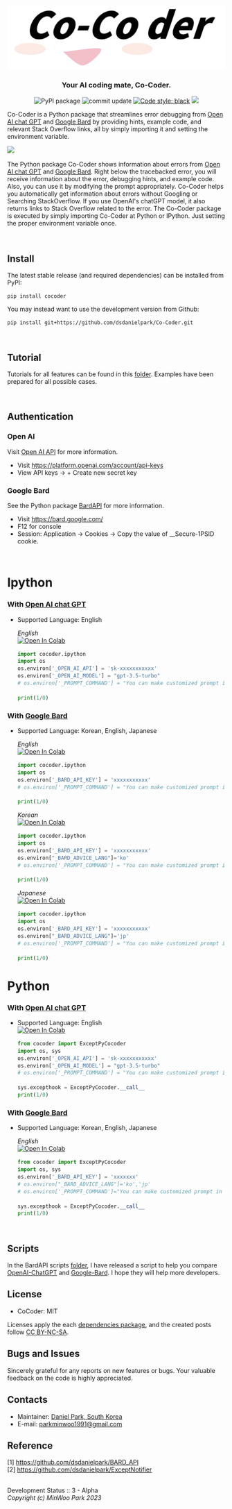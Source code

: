 <p align="center">
<a href="https://github.com/dsdanielpark/Co-Coder"><img src="./assets/cocoder_main2.jpg"></a>
</p>

<h3 align="center"> Your AI coding mate, Co-Coder. </h3>

<p align="center">
<a><img alt="PyPI package" src="https://img.shields.io/badge/pypi-CoCoder-black"></a>
<!-- <a href="https://pepy.tech/project/bardapi"><img alt="Downloads" src="https://pepy.tech/badge/bardapi"></a> -->
<a><img alt="commit update" src="https://img.shields.io/github/last-commit/dsdanielpark/Co-Coder?color=black"></a>
<a href="https://github.com/psf/black"><img alt="Code style: black" src="https://img.shields.io/badge/code%20style-black-black.svg"></a>
<!-- <a href="https://pypi.org/project/cocoder/"><img alt="PyPI" src="https://img.shields.io/pypi/v/cocoder"></a>
<a href="https://www.buymeacoffee.com/parkminwoo"><img src="https://www.buymeacoffee.com/assets/img/custom_images/orange_img.png" height="20px"></a> -->
<a href="https://github.com/dsdanielpark/Co-Coder"><img src="https://hits.seeyoufarm.com/api/count/incr/badge.svg?url=https%3A%2F%2Fgithub.com%2Fdsdanielpark%2FCo-Coder&count_bg=%23000000&title_bg=%23555555&icon=&icon_color=%23E7E7E7&title=CoCoder&edge_flat=false"/></a>
</p>

Co-Coder is a Python package that streamlines error debugging from [Open AI chat GPT](https://openai.com/blog/chatgpt) and [Google Bard](https://bard.google.com/) by providing hints, example code, and relevant Stack Overflow links, all by simply importing it and setting the environment variable.

![](./assets/cocoder_230513.gif)

The Python package Co-Coder shows information about errors from  [Open AI chat GPT](https://openai.com/blog/chatgpt) and [Google Bard](https://bard.google.com/). Right below the tracebacked error, you will receive information about the error, debugging hints, and example code. Also, you can use it by modifying the prompt appropriately. Co-Coder helps you automatically get information about errors without Googling or Searching StackOverflow. If you use OpenAI's chatGPT model, it also returns links to Stack Overflow related to the error. 
The Co-Coder package is executed by simply importing Co-Coder at Python or IPython. Just setting the proper environment variable once.

<br>


## Install 
The latest stable release (and required dependencies) can be installed from PyPI:
```
pip install cocoder
```
You may instead want to use the development version from Github:
```
pip install git+https://github.com/dsdanielpark/Co-Coder.git
```

<br>

## Tutorial 
Tutorials for all features can be found in this [folder](./tutorials/). Examples have been prepared for all possible cases.

<br>

## Authentication
### Open AI
Visit [Open AI API](https://platform.openai.com/docs/introduction) for more information.
- Visit https://platform.openai.com/account/api-keys
- View API keys → + Create new secret key

### Google Bard  
See the Python package [BardAPI](https://github.com/dsdanielpark/BARD-API) for more information.
- Visit https://bard.google.com/
- F12 for console
- Session: Application → Cookies → Copy the value of  __Secure-1PSID cookie.

<br>

# Ipython

### With [Open AI chat GPT](https://openai.com/blog/chatgpt)
- Supported Language: English 

    *English* <br> [![Open In Colab](https://colab.research.google.com/assets/colab-badge.svg)](https://drive.google.com/file/d/1i8PLhWY2YRIUtRV7Llf2dHn4x8RYmCYi/view?usp=share_link)
    ```python
    import cocoder.ipython
    import os
    os.environ['_OPEN_AI_API'] = 'sk-xxxxxxxxxxx'
    os.environ['_OPEN_AI_MODEL'] = "gpt-3.5-turbo" 
    # os.environ['_PROMPT_COMMAND'] = "You can make customized prompt in here."

    print(1/0)
    ```



### With [Google Bard](https://bard.google.com/)
- Supported Language: Korean, English, Japanese

    *English* <br> [![Open In Colab](https://colab.research.google.com/assets/colab-badge.svg)](https://drive.google.com/file/d/1vNrmxhNnfwbEPB2Qr-dkh9yWP4RuhehL/view?usp=sharing)

    ```python
    import cocoder.ipython
    import os
    os.environ['_BARD_API_KEY'] = 'xxxxxxxxxxx'
    # os.environ['_PROMPT_COMMAND'] = "You can make customized prompt in here."

    print(1/0)
    ```
    

    *Korean* <br> [![Open In Colab](https://colab.research.google.com/assets/colab-badge.svg)](https://drive.google.com/file/d/1yZJKjkV3zQI-sJkS48PDpePqxoMMfYRA/view?usp=sharing)
    ```python
    import cocoder.ipython
    import os
    os.environ['_BARD_API_KEY'] = 'xxxxxxxxxxx'
    os.environ["_BARD_ADVICE_LANG"]='ko'
    # os.environ['_PROMPT_COMMAND'] = "You can make customized prompt in here."

    print(1/0)
    ```

    *Japanese* <br> [![Open In Colab](https://colab.research.google.com/assets/colab-badge.svg)](https://drive.google.com/file/d/178mt8_kkBN4-z408No_4qW8XfCWSL-wh/view?usp=sharing)
    ```python
    import cocoder.ipython
    import os
    os.environ['_BARD_API_KEY'] = 'xxxxxxxxxxx'
    os.environ["_BARD_ADVICE_LANG"]='jp'
    # os.environ['_PROMPT_COMMAND'] = "You can make customized prompt in here."

    print(1/0)
    ```


# Python
### With [Open AI chat GPT](https://openai.com/blog/chatgpt)
- Supported Language: English <br>
[![Open In Colab](https://colab.research.google.com/assets/colab-badge.svg)](https://drive.google.com/file/d/1zh2tX0Xtq5YqrWgNiJ9nF1RmaJgAvQ8E/view?usp=sharing)

    ```python
    from cocoder import ExceptPyCocoder
    import os, sys
    os.environ['_OPEN_AI_API'] = 'sk-xxxxxxxxxxx'
    os.environ['_OPEN_AI_MODEL'] = "gpt-3.5-turbo" 
    # os.environ['_PROMPT_COMMAND'] = "You can make customized prompt in here."

    sys.excepthook = ExceptPyCocoder.__call__
    print(1/0)
    ```

### With [Google Bard](https://bard.google.com/)
- Supported Language: Korean, English, Japanese

    *English* <br> [![Open In Colab](https://colab.research.google.com/assets/colab-badge.svg)](https://drive.google.com/file/d/1Ax3y7_2PgBsuK_d6z374vvYrmClSp7JX/view?usp=sharing)
    ```python
    from cocoder import ExceptPyCocoder
    import os, sys
    os.environ['_BARD_API_KEY'] = 'xxxxxxx'
    # os.environ["_BARD_ADVICE_LANG"]='ko','jp'
    # os.environ['_PROMPT_COMMAND']="You can make customized prompt in here."

    sys.excepthook = ExceptPyCocoder.__call__
    print(1/0)
    ```



<br>

## Scripts
In the BardAPI scripts [folder](https://github.com/dsdanielpark/BARD_API/tree/main/scripts), I have released a script to help you compare [OpenAI-ChatGPT](https://github.com/dsdanielpark/BARD_API/blob/main/scripts/openai_api.ipynb) and [Google-Bard](https://github.com/dsdanielpark/BARD_API/blob/main/scripts/google_api.ipynb). I hope they will help more developers.

## License 
- CoCoder: MIT <br>

Licenses apply the each [dependencies package](https://choosealicense.com/licenses/), and the created posts follow [CC BY-NC-SA](https://creativecommons.org/licenses/by-nc-sa/4.0/).

## Bugs and Issues
Sincerely grateful for any reports on new features or bugs. Your valuable feedback on the code is highly appreciated.

## Contacts
- Maintainer: [Daniel Park, South Korea](https://github.com/DSDanielPark) <br>
- E-mail: parkminwoo1991@gmail.com <br>

## Reference 
[1] https://github.com/dsdanielpark/BARD_API <br>
[2] https://github.com/dsdanielpark/ExceptNotifier <br><br>

Development Status :: 3 - Alpha <br>
*Copyright (c) MinWoo Park 2023*

